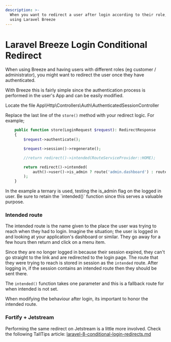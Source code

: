 ```yaml
---
description: >-
  When you want to redirect a user after login according to their role, and
  using Laravel Breeze
---
```


# Laravel Breeze Login Conditional Redirect

When using Breeze and having users with different roles (eg customer / administrator), you might want to redirect the user once they have authenticated.

With Breeze this is fairly simple since the authentication process is performed in the user's App and can be easily modified.

Locate the file App\Http\Controllers\Auth\AuthenticatedSessionController

Replace the last line of the `store()` method with your redirect logic. For example;

```php
    public function store(LoginRequest $request): RedirectResponse
    {
        $request->authenticate();

        $request->session()->regenerate();

        //return redirect()->intended(RouteServiceProvider::HOME);

        return redirect()->intended(
            auth()->user()->is_admin ? route('admin.dashboard') : route('dashboard')
        );
    }
```

In the example a ternary is used, testing the is\_admin flag on the logged in user.  Be sure to retain the \`intended()\` function since this serves a valuable purpose.

### Intended route

The intended route is the name given to the place the user was trying to reach when they had to login.  Imagine the situation; the user is logged in and looking at your application's dashboard or similar.  They go away for a few hours then return and click on a menu item.

Since they are no longer logged in because their session expired, they can't go straight to the link and are redirected to the login page.  The route that they were trying to reach is stored in session as the `intended` route.  After logging in, if the session contains an intended route then they should be sent there.

The `intended()` function takes one parameter and this is a fallback route for when intended is not set.

When modifying the behaviour after login, its important to honor the intended route.

### Fortify + Jetstream

Performing the same redirect on Jetstream is a little more involved.  Check the following TallTips article: [laravel-8-conditional-login-redirects.md](laravel-8-conditional-login-redirects.md "mention")
